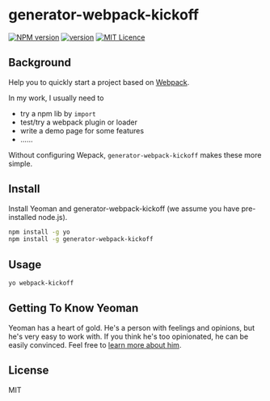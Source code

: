 # generator-webpack-kickoff

[![NPM version](https://img.shields.io/npm/v/generator-webpack-kickoff.svg)](https://www.npmjs.com/package/generator-webpack-kickoff)  [![version](https://img.shields.io/badge/version-0.1.0-blue.svg?cacheSeconds=2592000)](https://github.com/alienzhou/generator-webpack-kickoff)  [![MIT Licence](https://badges.frapsoft.com/os/mit/mit.svg?v=103)](https://opensource.org/licenses/mit-license.php)   

## Background

Help you to quickly start a project based on [Webpack](https://webpack.js.org/).

In my work, I usually need to

- try a npm lib by `import`
- test/try a webpack plugin or loader
- write a demo page for some features
- ……

Without configuring Wepack, `generator-webpack-kickoff` makes these more simple.

## Install

Install Yeoman and generator-webpack-kickoff (we assume you have pre-installed node.js).

```bash
npm install -g yo
npm install -g generator-webpack-kickoff
```

## Usage

```bash
yo webpack-kickoff
```

## Getting To Know Yeoman

Yeoman has a heart of gold. He's a person with feelings and opinions, but he's very easy to work with. If you think he's too opinionated, he can be easily convinced. Feel free to [learn more about him](https://yeoman.io/).

## License

MIT